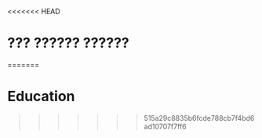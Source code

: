 <<<<<<< HEAD
# ??? ?????? ?????? 
=======
# Education
>>>>>>> 515a29c8835b6fcde788cb7f4bd6ad10707f7ff6
